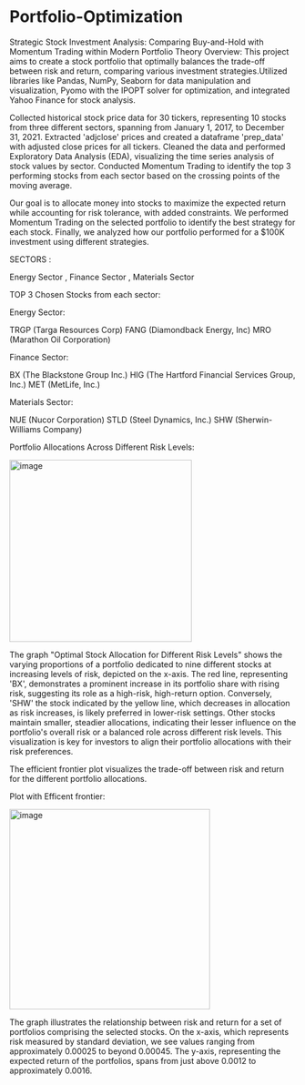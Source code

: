 # Portfolio-Optimization
Strategic Stock Investment Analysis: Comparing Buy-and-Hold with Momentum Trading within Modern Portfolio Theory
Overview:
This project aims to create a stock portfolio that optimally balances the trade-off between risk and return, comparing various investment strategies.Utilized libraries like Pandas, NumPy, Seaborn for data manipulation and visualization, Pyomo with the IPOPT solver for optimization, and integrated Yahoo Finance for stock analysis.

Collected historical stock price data for 30 tickers, representing 10 stocks from three different sectors, spanning from January 1, 2017, to December 31, 2021. Extracted 'adjclose' prices and created a dataframe 'prep_data' with adjusted close prices for all tickers. Cleaned the data and performed Exploratory Data Analysis (EDA), visualizing the time series analysis of stock values by sector. Conducted Momentum Trading to identify the top 3 performing stocks from each sector based on the crossing points of the moving average.

Our goal is to allocate money into stocks to maximize the expected return while accounting for risk tolerance, with added constraints. We performed Momentum Trading on the selected portfolio to identify the best strategy for each stock. Finally, we analyzed how our portfolio performed for a $100K investment using different strategies.

SECTORS :

Energy Sector , Finance Sector , Materials Sector

TOP 3 Chosen Stocks from each sector:

Energy Sector:

TRGP (Targa Resources Corp)
FANG (Diamondback Energy, Inc)
MRO (Marathon Oil Corporation)

Finance Sector:

BX (The Blackstone Group Inc.)
HIG (The Hartford Financial Services Group, Inc.)
MET (MetLife, Inc.)

Materials Sector:

NUE (Nucor Corporation)
STLD (Steel Dynamics, Inc.)
SHW (Sherwin-Williams Company)

Portfolio Allocations Across Different Risk Levels:

<img width="320" alt="image" src="https://github.com/SaiDeepikaBandari/Portfolio-Optimization/assets/163686372/ccb2c7c2-3441-4415-82f0-d410e8cd5f9a">

The graph "Optimal Stock Allocation for Different Risk Levels" shows the varying proportions of a portfolio dedicated to nine different stocks at increasing levels of risk, depicted on the x-axis. The red line, representing 'BX', demonstrates a prominent increase in its portfolio share with rising risk, suggesting its role as a high-risk, high-return option. Conversely, 'SHW' the stock indicated by the yellow line, which decreases in allocation as risk increases, is likely preferred in lower-risk settings. Other stocks maintain smaller, steadier allocations, indicating their lesser influence on the portfolio's overall risk or a balanced role across different risk levels. This visualization is key for investors to align their portfolio allocations with their risk preferences.

The efficient frontier plot visualizes the trade-off between risk and return for the different portfolio allocations.

Plot with Efficent frontier:

<img width="352" alt="image" src="https://github.com/SaiDeepikaBandari/Portfolio-Optimization/assets/163686372/e146ae4a-d55e-4ec8-9adb-092a337b315d">

The graph illustrates the relationship between risk and return for a set of portfolios comprising the selected stocks. On the x-axis, which represents risk measured by standard deviation, we see values ranging from approximately 0.00025 to beyond 0.00045. The y-axis, representing the expected return of the portfolios, spans from just above 0.0012 to approximately 0.0016.




